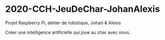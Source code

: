 # 2020-CCH-JeuDeChar-JohanAlexis
Projet Raspberry Pi, atelier de robotique, Johan & Alexis

Créer une intelligence artificielle qui joue au char avec nous.
